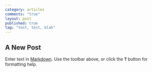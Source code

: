 ```yaml
---
category: articles
comments: "true"
layout: post
published: true
tag: "test, test, blah"
---
```


## A New Post

Enter text in [Markdown](http://daringfireball.net/projects/markdown/). Use the toolbar above, or click the **?** button for formatting help.